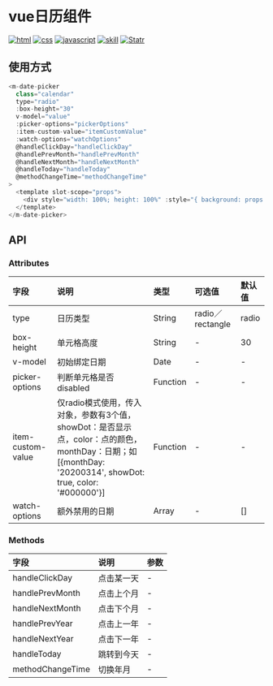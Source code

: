 # vue日历组件

<p align="left">
  <a href="https://github.com/misty0304/day-interview/issues"><img src="https://img.shields.io/github/languages/top/badges/shields.svg?label=html" alt="html"></a>
  <a href="https://github.com/misty0304/day-interview/issues"><img src="https://img.shields.io/github/languages/top/badges/shields.svg?label=css" alt="css"></a>
<a href="https://github.com/misty0304/day-interview/issues"><img src="https://img.shields.io/github/languages/top/badges/shields.svg?label=javascript" alt="javascript"></a>
  <a href="https://github.com/misty0304/day-interview/issues"><img src="https://img.shields.io/github/languages/top/badges/shields.svg?label=skill" alt="skill"></a>
  <a href="https://github.com/misty0304/day-interview/stargazers"><img src="https://img.shields.io/redmine/plugin/stars/redmine_xlsx_format_issue_exporter.svg" alt="Statr"></a>
</p>

## 使用方式
```javascript
<m-date-picker
  class="calendar"
  type="radio"
  :box-height="30"
  v-model="value"
  :picker-options="pickerOptions"
  :item-custom-value="itemCustomValue"
  :watch-options="watchOptions"
  @handleClickDay="handleClickDay"
  @handlePrevMonth="handlePrevMonth"
  @handleNextMonth="handleNextMonth"
  @handleToday="handleToday"
  @methodChangeTime="methodChangeTime"
>
  <template slot-scope="props">
    <div style="width: 100%; height: 100%" :style="{ background: props.color }"></div>
  </template>
</m-date-picker>
```
## API
### Attributes
| 字段 | 说明  | 类型  | 可选值 | 默认值 |
|:------------|:---------------|:-----|:--------|:--------|
| type | 日历类型 | String | radio／rectangle | radio |
| box-height | 单元格高度 | String | - | 30 |
| v-model | 初始绑定日期 | Date  | - | - |
| picker-options | 判断单元格是否disabled | Function | - | - |
| item-custom-value | 仅radio模式使用，传入对象，参数有3个值，showDot：是否显示点，color：点的颜色，monthDay：日期；如[{monthDay: '20200314', showDot: true, color: '#000000'}] | Function | - | - |
| watch-options | 额外禁用的日期 | Array | - | [] |

### Methods
| 字段 | 说明  | 参数 |
|:------------|:---------------|:-----|
| handleClickDay | 点击某一天 | - |
| handlePrevMonth | 点击上个月 | - |
| handleNextMonth | 点击下个月 | - |
| handlePrevYear | 点击上一年 | - |
| handleNextYear | 点击下一年 | - |
| handleToday | 跳转到今天 | - |
| methodChangeTime | 切换年月 | - |